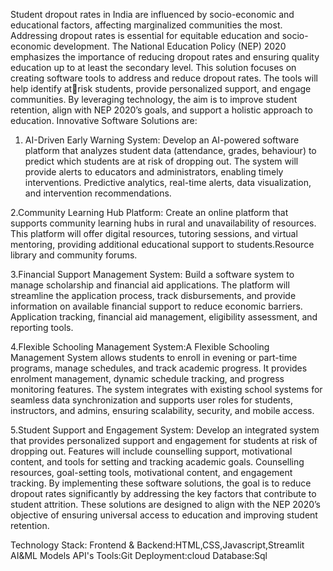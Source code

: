 Student dropout rates in India are influenced by socio-economic and educational factors, affecting marginalized
communities the most. Addressing dropout rates is essential for equitable education and socio- economic development. The National Education Policy (NEP) 2020 emphasizes the importance of reducing dropout rates and ensuring quality
education up to at least the secondary level. This solution focuses on creating software tools to address and reduce dropout rates. The tools will help identify atrisk students, provide personalized support, and engage communities. By leveraging technology, the aim is to improve
student retention, align with NEP 2020’s goals, and support a holistic approach to education. Innovative Software
Solutions are:

1. AI-Driven Early Warning System: Develop an AI-powered software platform that analyzes student data (attendance, grades, behaviour) to predict which students are at risk of dropping out. The system will provide alerts to educators and administrators, enabling timely interventions. Predictive analytics, real-time alerts, data visualization, and intervention recommendations.
   
2.Community Learning Hub Platform: Create an online platform that supports community learning hubs in rural and unavailability of resources. This platform will offer digital resources, tutoring sessions, and virtual mentoring, providing additional educational support to students.Resource library and community forums. 

3.Financial Support Management System: Build a software system to manage scholarship and financial aid applications. The platform will streamline the application process, track disbursements, and provide information on available financial support to reduce economic barriers. Application tracking, financial aid management, eligibility assessment, and reporting tools. 

4.Flexible Schooling Management System:A Flexible Schooling Management System allows students to enroll in evening or part-time programs, manage schedules, and track academic progress. It provides enrolment management, dynamic schedule tracking, and progress monitoring features. The system integrates with existing school systems for seamless data synchronization and supports user roles for students, instructors, and admins, ensuring scalability, security, and mobile access. 

5.Student Support and Engagement System: Develop an integrated system that provides personalized support and engagement for students at risk of dropping out. Features will include counselling support, motivational content, and tools for setting and tracking academic goals. Counselling resources, goal-setting tools, motivational content, and engagement tracking. By implementing these software solutions, the goal is to reduce dropout rates significantly by addressing the key factors that contribute to student attrition. These solutions are designed to align with the NEP 2020’s objective of ensuring universal access to education and improving student retention. 


Technology Stack:
Frontend & Backend:HTML,CSS,Javascript,Streamlit 
AI&ML Models
API's
Tools:Git
Deployment:cloud
Database:Sql
